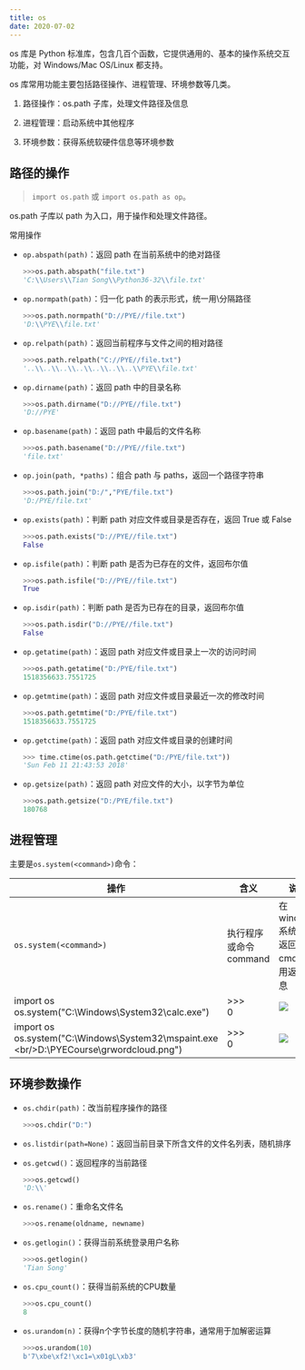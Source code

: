 ```yaml
---
title: os
date: 2020-07-02
---
```


os 库是 Python 标准库，包含几百个函数，它提供通用的、基本的操作系统交互功能，对 Windows/Mac OS/Linux 都支持。

os 库常用功能主要包括路径操作、进程管理、环境参数等几类。

1. 路径操作：os.path 子库，处理文件路径及信息

2. 进程管理：启动系统中其他程序

3. 环境参数：获得系统软硬件信息等环境参数

## 路径的操作

> `import os.path` 或 `import os.path as op`。

os.path 子库以 path 为入口，用于操作和处理文件路径。

常用操作

- `op.abspath(path)`：返回 path 在当前系统中的绝对路径

    ```python
    >>>os.path.abspath("file.txt")
    'C:\\Users\\Tian Song\\Python36-32\\file.txt'
    ```

- `op.normpath(path)`：归一化 path 的表示形式，统一用\\分隔路径

  ```python
  >>>os.path.normpath("D://PYE//file.txt")
  'D:\\PYE\\file.txt'
  ```

- `op.relpath(path)`：返回当前程序与文件之间的相对路径

  ```python
  >>>os.path.relpath("C://PYE//file.txt")
  '..\\..\\..\\..\\..\\..\\..\\PYE\\file.txt'
  ```

- `op.dirname(path)`：返回 path 中的目录名称

  ```python
  >>>os.path.dirname("D://PYE//file.txt")
  'D://PYE'
  ```

- `op.basename(path)`：返回 path 中最后的文件名称

  ```python
  >>>os.path.basename("D://PYE//file.txt")
  'file.txt'
  ```

- `op.join(path, *paths)`：组合 path 与 paths，返回一个路径字符串

  ```python
  >>>os.path.join("D:/","PYE/file.txt")
  'D:/PYE/file.txt'
  ```

- `op.exists(path)`：判断 path 对应文件或目录是否存在，返回 True 或 False

  ```python
  >>>os.path.exists("D://PYE//file.txt")
  False
  ```

- `op.isfile(path)`：判断 path 是否为已存在的文件，返回布尔值

  ```python
  >>>os.path.isfile("D://PYE//file.txt")
  True
  ```

- `op.isdir(path)`：判断 path 是否为已存在的目录，返回布尔值

  ```python
  >>>os.path.isdir("D://PYE//file.txt")
  False
  ```

- `op.getatime(path)`：返回 path 对应文件或目录上一次的访问时间

  ```python
  >>>os.path.getatime("D:/PYE/file.txt")
  1518356633.7551725
  ```

- `op.getmtime(path)`：返回 path 对应文件或目录最近一次的修改时间

  ```python
  >>>os.path.getmtime("D:/PYE/file.txt")
  1518356633.7551725
  ```

- `op.getctime(path)`：返回 path 对应文件或目录的创建时间

  ```python
  >>> time.ctime(os.path.getctime("D:/PYE/file.txt"))
  'Sun Feb 11 21:43:53 2018'
  ```

- `op.getsize(path)`：返回 path 对应文件的大小，以字节为单位

  ```python
  >>>os.path.getsize("D:/PYE/file.txt")
  180768
  ```

## 进程管理

主要是`os.system(<command>)`命令：

| 操作                                                         | 含义                  | 说明                                                 |
| ------------------------------------------------------------ | --------------------- | ---------------------------------------------------- |
| `os.system(<command>)`                                       | 执行程序或命令command | 在windows系统中，返回值为cmd的调用返回信息           |
| import os<br />os.system("C:\\Windows\\System32\\calc.exe")  | >>><br />0            | ![](https://figure-bed.chua-n.com/Python/242.png) |
| import os<br/>os.system("C:\\Windows\\System32\\mspaint.exe \<br/>D:\\PYECourse\\grwordcloud.png") | \>>><br />0           | ![](https://figure-bed.chua-n.com/Python/243.png) |

## 环境参数操作

- `os.chdir(path)`：改当前程序操作的路径

    ```python
    >>>os.chdir("D:")
    ```

- `os.listdir(path=None)`：返回当前目录下所含文件的文件名列表，随机排序

- `os.getcwd()`：返回程序的当前路径

    ```python
    >>>os.getcwd()
    'D:\\'
    ```

- `os.rename()`：重命名文件名

    ```python
    >>>os.rename(oldname, newname)
    ```

- `os.getlogin()`：获得当前系统登录用户名称

    ```python
    >>>os.getlogin()
    'Tian Song'
    ```

- `os.cpu_count()`：获得当前系统的CPU数量

    ```python
    >>>os.cpu_count()
    8
    ```

- `os.urandom(n)`：获得n个字节长度的随机字符串，通常用于加解密运算

    ```python
    >>>os.urandom(10)
    b'7\xbe\xf2!\xc1=\x01gL\xb3'
    ```

